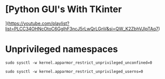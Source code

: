 # [Python GUI's With TKinter

](https://youtube.com/playlist?list=PLCC34OHNcOtoC6GglhF3ncJ5rLwQrLGnV&si=QW_K2ZbhVJIpTAq7)

# Unprivileged namespaces

`sudo sysctl -w kernel.apparmor_restrict_unprivileged_unconfined=0`

`sudo sysctl -w kernel.apparmor_restrict_unprivileged_userns=0`